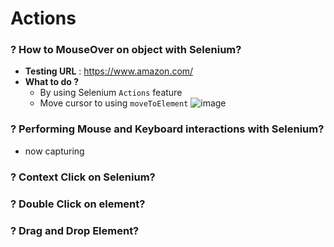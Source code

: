 # Actions

### ? How to MouseOver on object with Selenium?
- **Testing URL** : https://www.amazon.com/
- **What to do ?**
  - By using Selenium `Actions` feature
  - Move cursor to using `moveToElement` ![image](https://github.com/user-attachments/assets/a0df84ed-ec9a-43fc-a545-c38a63cbf6e6)
 
### ? Performing Mouse and Keyboard interactions with Selenium?
- now capturing 

### ? Context Click on Selenium?
### ? Double Click on element?
### ? Drag and Drop Element?